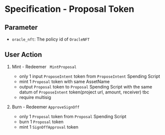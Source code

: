# Specification - Proposal Token

## Parameter

- `oracle_nft`: The policy id of `OracleNFT`

## User Action

1. Mint - Redeemer ` MintProposal`

   - only 1 input `ProposeIntent` token from `ProposeIntent` Spending Script
   - mint 1 `Proposal` token with same AssetName
   - output `Proposal` token to `Proposal` Spending Script with the same datum of `ProposeIntent` token(project url, amount, receiver) tbc
   - require multisig

2. Burn - Redeemer `ApproveSignOff`

   - only 1 `Proposal` token from `Proposal` Spending Script
   - burn 1 `Proposal` token
   - mint 1 `SignOffApproval` token
